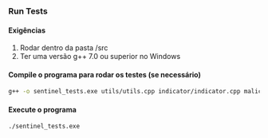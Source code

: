 ### Run Tests

#### Exigências
1. Rodar dentro da pasta /src
2. Ter uma versão g++ 7.0 ou superior no Windows

#### Compile o programa para rodar os testes (se necessário)
```bash
g++ -o sentinel_tests.exe utils/utils.cpp indicator/indicator.cpp maliciousIP/maliciousIP.cpp maliciousURL/maliciousURL.cpp maliciousHash/maliciousHash.cpp indicatorManager/indicatorManager.cpp fileManager/fileManager.cpp ../tests/tests_maliciousURL.cpp ../tests/tests_fileManager.cpp ../tests/tests_maliciousHash.cpp ../tests/tests_maliciousIP.cpp ../tests/tests_utils.cpp ../googletest/src/gtest-all.cc ../googletest/src/gtest_main.cc -I. -I../src/utils -Iindicator -ImaliciousIP -ImaliciousURL -ImaliciousHash -IindicatorManager -IfileManager -I../googletest/include -I../googletest -std=c++17
```
#### Execute o programa
```bash
./sentinel_tests.exe
```